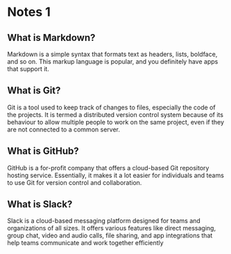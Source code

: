 # Notes 1

## What is Markdown?
Markdown is a simple syntax that formats text as headers, lists, boldface, and so on. This markup language is popular, and you definitely have apps that support it.

## What is Git?
Git is a tool used to keep track of changes to files, especially the code of the projects. It is termed a distributed version control system because of its behaviour to allow multiple people to work on the same project, even if they are not connected to a common server.

## What is GitHub?
GitHub is a for-profit company that offers a cloud-based Git repository hosting service. Essentially, it makes it a lot easier for individuals and teams to use Git for version control and collaboration.


## What is Slack?
Slack is a cloud-based messaging platform designed for teams and organizations of all sizes. It offers various features like direct messaging, group chat, video and audio calls, file sharing, and  app integrations that help teams communicate and work together efficiently

